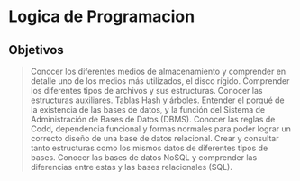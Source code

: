 # Logica de Programacion

## Objetivos

> Conocer los diferentes medios de almacenamiento y comprender en detalle uno de los medios más utilizados, el disco rígido.
> Comprender los diferentes tipos de archivos y sus estructuras. Conocer las estructuras auxiliares. Tablas Hash y árboles.
> Entender el porqué de la existencia de las bases de datos, y la función del Sistema de Administración de Bases de Datos (DBMS).
> Conocer las reglas de Codd, dependencia funcional y formas normales para poder lograr un correcto diseño de una base de datos relacional.
> Crear y consultar tanto estructuras como los mismos datos de diferentes tipos de bases.
> Conocer las bases de datos NoSQL y comprender las diferencias entre estas y las bases relacionales (SQL).
